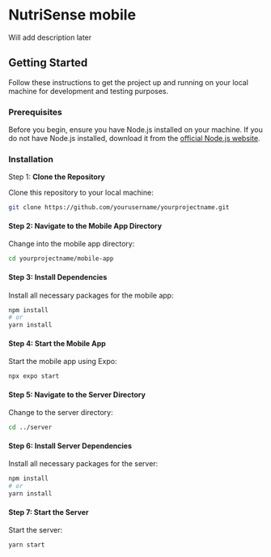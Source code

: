 # NutriSense mobile 

Will add description later

## Getting Started

Follow these instructions to get the project up and running on your local machine for development and testing purposes.

### Prerequisites

Before you begin, ensure you have Node.js installed on your machine. If you do not have Node.js installed, download it from the [official Node.js website](https://nodejs.org/).

### Installation

Step 1: **Clone the Repository**

Clone this repository to your local machine:

```bash
git clone https://github.com/yourusername/yourprojectname.git
```

#### Step 2: Navigate to the Mobile App Directory

Change into the mobile app directory:

```bash
cd yourprojectname/mobile-app
```
#### Step 3: Install Dependencies

Install all necessary packages for the mobile app:

```bash
npm install
# or
yarn install
```

#### Step 4: Start the Mobile App

Start the mobile app using Expo:

```bash
npx expo start
```
#### Step 5: Navigate to the Server Directory

Change to the server directory:

```bash
cd ../server
```

#### Step 6: Install Server Dependencies

Install all necessary packages for the server:

```bash
npm install
# or
yarn install
```

#### Step 7: Start the Server

Start the server:

```bash
yarn start
```
